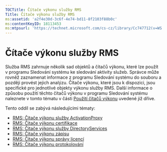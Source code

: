 ```yaml
---
TOCTitle: Čítače výkonu služby RMS
Title: Čítače výkonu služby RMS
ms:assetid: 'a2f4e30d-3c6f-4e74-bd11-8f2103f88b0c'
ms:contentKeyID: 18113453
ms:mtpsurl: 'https://technet.microsoft.com/cs-cz/library/Cc747712(v=WS.10)'
---
```


Čítače výkonu služby RMS
========================

Služba RMS zahrnuje několik sad objektů a čítačů výkonu, které lze použít v programu Sledování systému ke sledování aktivity služeb. Správce může rovněž zaznamenat informace z programu Sledování systému do souboru a později provést jejich analýzu. Čítače výkonu, které jsou k dispozici, jsou specifické pro jednotlivé objekty výkonu služby RMS. Další informace o způsobu použití těchto čítačů výkonu v programu Sledování systému naleznete v tomto tématu v části [Použití čítačů výkonu](https://technet.microsoft.com/096c3b17-c082-46c4-939c-4373af0c9dec) uvedené již dříve.

Tento oddíl se zabývá následujícími tématy:

-   [RMS: Čítače výkonu služby ActivationProxy](https://technet.microsoft.com/305ace2b-20b2-4772-aedd-07524a4e65bf)
-   [RMS: Čítače výkonu certifikace](https://technet.microsoft.com/554f4af5-0566-4cee-9f51-0f2a3ceaf22d)
-   [RMS: Čítače výkonu služby DirectoryServices](https://technet.microsoft.com/37afea1d-f320-4040-96d8-57c0b45e6d46)
-   [RMS: Čítače výkonu zápisu](https://technet.microsoft.com/f89b14db-b015-405f-b3ad-7b93ca638f2e)
-   [RMS: Čítače výkonu správy licencí](https://technet.microsoft.com/4540a244-e52c-4f3e-9994-5129fc7c7ee6)
-   [RMS: Čítače výkonu protokolování](https://technet.microsoft.com/f49ee2d4-5d9a-4d5b-a867-334d4008b605)
